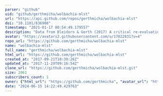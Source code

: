 ```yaml
---
parser: "github"
uid: "github/gerthmicha/wolbachia-mlst"
url: "https://api.github.com/repos/gerthmicha/wolbachia-mlst"
doi: "10.1101/836908"
timestamp: "2021-01-17 00:54:49.179557"
description: "Data from Bleidorn & Gerth (2017) A critical re-evaluation of multilocus sequence typing (MLST) efforts in Wolbachia. https://doi.org/10.1093/femsec/fix163"
avatar: "https://avatars2.githubusercontent.com/u/17022831?v=4"
repo_url: "https://github.com/gerthmicha/wolbachia-mlst"
name: "wolbachia-mlst"
full_name: "gerthmicha/wolbachia-mlst"
html_url: "https://github.com/gerthmicha/wolbachia-mlst"
created_at: "2017-09-21T10:30:26Z"
updated_at: "2017-11-29T09:16:54Z"
clone_url: "https://github.com/gerthmicha/wolbachia-mlst.git"
size: 2061
subscribers_count: 1
owner: {"html_url": "https://github.com/gerthmicha", "avatar_url": "https://avatars2.githubusercontent.com/u/17022831?v=4", "login": "gerthmicha", "type": "User"}
date: "2024-06-15 14:22:49.429763"
---
```

